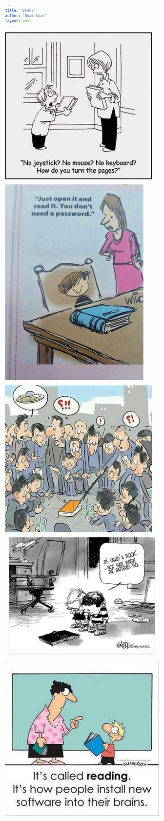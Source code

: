 ```yaml
---
title: "Book?"
author: "Noam Sain"
layout: post
---
```


![](/assets/2020/2020-10-books-00001.jpg)

![](/assets/2020/2020-10-books-00002.jpg)

![](/assets/2020/2020-10-books-00003.jpg)

![](/assets/2020/2020-10-books-00004.jpg)

![](/assets/2020/2020-10-books-00005.jpg)
